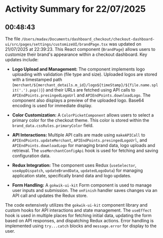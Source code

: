 # Activity Summary for 22/07/2025

## 00:48:43
The file `/Users/madav/Documents/dashboard_checkout/checkout-dashboard-ui/src/pages/settings/customizeUI/brandPage.tsx` was updated on 21/07/2025 at 22:39:23.  This React component (`BrandPage`) allows users to customize their brand's appearance within a checkout dashboard.  Key updates include:

* **Logo Upload and Management:** The component implements logo uploading with validation (file type and size).  Uploaded logos are stored with a timestamped path (`merchant/${merchant_details.m_id}/logo${timeStamp}/${file.name.split('.').pop()}`) and their URLs are fetched using API calls to  `APIEndPoints.presingedLogoUrl` and `APIEndPoints.downloadLogo`.  The component also displays a preview of the uploaded logo.  Base64 encoding is used for immediate display.

* **Color Customization:** A `ColorPicketComponent` allows users to select a primary color for the checkout theme.  This color is stored within the `brand_data.cssRules.primaryColor` field.

* **API Interactions:**  Multiple API calls are made using `makeAPICall` to  `APIEndPoints.updateMerchant`, `APIEndPoints.presingedLogoUrl`, and `APIEndPoints.downloadLogo` for managing brand data, logo uploads and retrieval.  The `useMerchantConfigApi` hook is used for fetching and saving configuration data.

* **Redux Integration:**  The component uses Redux (`useSelector`, `useAppDispatch`, `updateBrandData`, `updatedLogoData`) for managing application state, specifically brand data and logo updates.

* **Form Handling:**  A `gokwik-ui-kit` Form component is used to manage user inputs and submission. The `onFinish` handler saves changes via an API call and updates the Redux store.

The code extensively utilizes the `gokwik-ui-kit` component library and custom hooks for API interactions and state management.  The `useEffect` hook is used in multiple places for fetching initial data, updating the form based on API responses, and dispatching Redux actions.  Error handling is implemented using `try...catch` blocks and `message.error` for display to the user.
